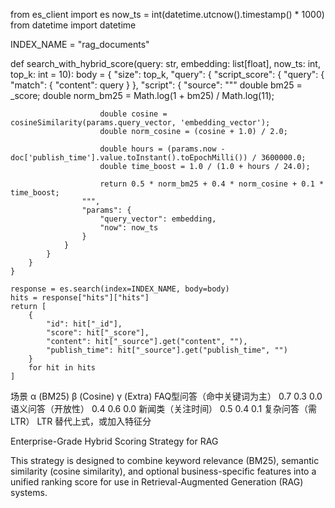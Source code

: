 from es_client import es
now_ts = int(datetime.utcnow().timestamp() * 1000)
from datetime import datetime

INDEX_NAME = "rag_documents"

def search_with_hybrid_score(query: str, embedding: list[float], now_ts: int, top_k: int = 10):
    body = {
        "size": top_k,
        "query": {
            "script_score": {
                "query": {
                    "match": {
                        "content": query
                    }
                },
                "script": {
                    "source": """
                        double bm25 = _score;
                        double norm_bm25 = Math.log(1 + bm25) / Math.log(11);

                        double cosine = cosineSimilarity(params.query_vector, 'embedding_vector');
                        double norm_cosine = (cosine + 1.0) / 2.0;

                        double hours = (params.now - doc['publish_time'].value.toInstant().toEpochMilli()) / 3600000.0;
                        double time_boost = 1.0 / (1.0 + hours / 24.0);

                        return 0.5 * norm_bm25 + 0.4 * norm_cosine + 0.1 * time_boost;
                    """,
                    "params": {
                        "query_vector": embedding,
                        "now": now_ts
                    }
                }
            }
        }
    }

    response = es.search(index=INDEX_NAME, body=body)
    hits = response["hits"]["hits"]
    return [
        {
            "id": hit["_id"],
            "score": hit["_score"],
            "content": hit["_source"].get("content", ""),
            "publish_time": hit["_source"].get("publish_time", "")
        }
        for hit in hits
    ]




场景	α (BM25)	β (Cosine)	γ (Extra)
FAQ型问答（命中关键词为主）	0.7	0.3	0.0
语义问答（开放性）	0.4	0.6	0.0
新闻类（关注时间）	0.5	0.4	0.1
复杂问答（需 LTR）	LTR 替代上式，或加入特征分





Enterprise-Grade Hybrid Scoring Strategy for RAG

This strategy is designed to combine keyword relevance (BM25), semantic similarity (cosine similarity), and optional business-specific features into a unified ranking score for use in Retrieval-Augmented Generation (RAG) systems.


